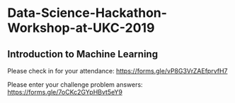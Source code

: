 # Data-Science-Hackathon-Workshop-at-UKC-2019
## Introduction to Machine Learning

Please check in for your attendance:
https://forms.gle/vP8G3VrZAEfprvfH7

Please enter your challenge problem answers: 
https://forms.gle/7oCKc2GYpHBvt5eY9
